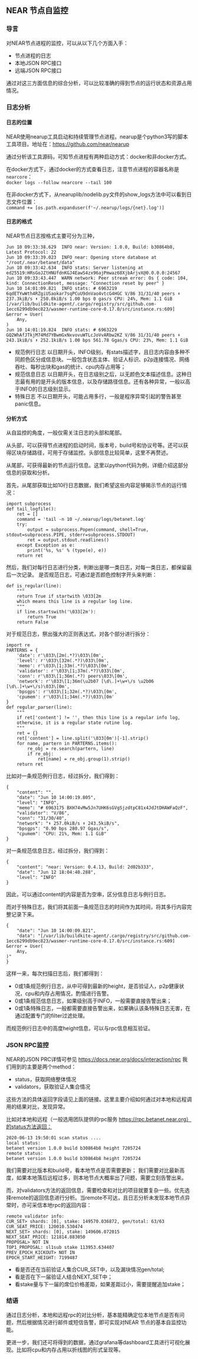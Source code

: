 ## NEAR 节点自监控
### 导言
对NEAR节点进程的监控，可以从以下几个方面入手：
* 节点进程的日志
* 本地JSON RPC接口
* 远端JSON RPC接口

通过对这三方面信息的综合分析，可以比较准确的得到节点的运行状态和资源占用情况。

### 日志分析
####  日志的位置
NEAR使用nearup工具启动和持续管理节点进程。nearup是个python3写的脚本工具项目。地址在：https://github.com/near/nearup 

通过分析该工具源码，可知节点进程有两种启动方式：docker和非docker方式。

在docker方式下，通过docker的方式查看日志，注意节点进程的容器名称是`nearcore`：  
`docker logs --follow nearcore --tail 100`

在非docker方式下，从nearuplib/nodelib.py文件的show_logs方法中可以看到日志文件位置：  
`command += [os.path.expanduser(f'~/.nearup/logs/{net}.log')]`

#### 日志的格式
NEAR节点日志按格式主要可分为三种，
```
Jun 10 09:33:38.629  INFO near: Version: 1.0.0, Build: b30864b8, Latest Protocol: 22
Jun 10 09:33:39.023  INFO near: Opening store database at "/root/.near/betanet/data"
Jun 10 09:33:42.634  INFO stats: Server listening at ed25519:HRsGoJZtHNUfdnKGJ4EawS4zx96ajPmwaz68XjbArjvX@0.0.0.0:24567
Jun 10 09:33:43.447  WARN network: Peer stream error: Os { code: 104, kind: ConnectionReset, message: "Connection reset by peer" }
Jun 10 14:01:09.821  INFO stats: # 6963219 6qdETYwWth4RZgiUSaokar7sqPCuU9dnVao4vtcG4HGC V/86 31/31/40 peers ⬇ 237.3kiB/s ⬆ 250.8kiB/s 1.00 bps 0 gas/s CPU: 24%, Mem: 1.1 GiB
[/var/lib/buildkite-agent/.cargo/registry/src/github.com-1ecc6299db9ec823/wasmer-runtime-core-0.17.0/src/instance.rs:609] &error = User(
    Any,
)
Jun 10 14:01:19.824  INFO stats: # 6963229 GQ2WhAfJTkjM74Md7YBwmGxNxvovuWTLcJoVvARbw2KZ V/86 31/31/40 peers ⬇ 243.1kiB/s ⬆ 252.1kiB/s 1.00 bps 561.78 Ggas/s CPU: 23%, Mem: 1.1 GiB
```
* 规范例行日志 以日期开头，INFO级别，有stats描述字，且日志内容由多种不同颜色区分成信息块。一般包含状态主体、验证人标识、p2p连接情况、网络吞吐、每秒出块和gas的统计、cpu内存占用等；
* 规范信息日志 以日期开头，在日志级别之后，以无颜色文本描述信息。这种日志最有用的是开头的版本信息，以及存储路径信息。还有各种异常，一般以高于INFO的日志级别显示。
* 特殊日志 不以日期开头，可能占用多行，一般是程序异常引起的警告甚至panic信息。

#### 分析方式
从自监控的角度，一般仅需关注日志的头部和尾部。

从头部，可以获得节点进程的启动时间，版本号，build号和协议号等。还可以获得区块存储路径，可用于存储监控。头部信息比较简单，这里不再赘述。

从尾部，可获得最新的节点运行信息。这里以python代码为例，详细介绍这部分信息的获取和分析。

首先，从尾部获取比如10行日志数据，我们希望这些内容足够揭示节点的运行情况：
```
import subprocess
def tail_logfile():
    ret = []
    command = 'tail -n 10 ~/.nearup/logs/betanet.log'
    try:
        output = subprocess.Popen(command, shell=True, stdout=subprocess.PIPE, stderr=subprocess.STDOUT)
        ret = output.stdout.readlines()
    except Exception as e:
        print('%s, %s' % (type(e), e))
    return ret
```
然后，我们对每行日志进行分类，判断出是哪一类日志，对每一类日志，都保留最后一次记录。
是否规范日志，可通过是否颜色控制字开头来判断：
```
def is_regular(line):
    """
    return True if startwith \033[2m
    which means this line is a regular log line.
    """
    if line.startswith('\033[2m'):
        return True
    return False
```
对于规范日志，祭出强大的正则表达式，对各个部分进行拆分：
```
import re
PARTERNS = {
    'date': r'\033\[2m(.*?)\033\[0m',
    'level': r'\033\[32m(.*?)\033\[0m',
    'memo': r'\033\[1;33m(.*?)\033\[0m',
    'validator': r'\033\[1;37m(.*?)\033\[0m',
    'conn': r'\033\[1;36m(.*?) peers\033\[0m',
    'network': r'\033\[1;36m(\u2b07 [\d\.]+\w+\/s \u2b06 [\d\.]+\w+\/s)\033\[0m',
    'bpsgps': r'\033\[1;32m(.*?)\033\[0m',
    'cpumem': r'\033\[1;34m(.*?)\033\[0m'
}
def regular_parser(line):
    """
    if ret['content'] != '', then this line is a regular info log,
    otherwise, it is a regular state rutine log.
    """
    ret = {}
    ret['content'] = line.split('\033[0m')[-1].strip()
    for name, partern in PARTERNS.items():
        re_obj = re.search(partern, line)
        if re_obj:
            ret[name] = re_obj.group(1).strip()
    return ret
```
比如对一条规范例行日志，经过拆分，我们得到：
```
{
    "content": "",
    "date": "Jun 10 14:00:19.805",
    "level": "INFO",
    "memo": "# 6963175 BXH74vMw5Jn7UHK6sGVgSjzdtpC81x4JdJtDHAWFaQzF",
    "validator": "V/86",
    "conn": "31/30/40",
    "network": "⬇ 257.0kiB/s ⬆ 243.5kiB/s",
    "bpsgps": "0.90 bps 280.97 Ggas/s",
    "cpumem": "CPU: 21%, Mem: 1.1 GiB"
}
```
对一条规范信息日志，经过拆分，我们得到：
```
{
    "content": "near: Version: 0.4.13, Build: 2d02b333",
    "date": "Jun 12 18:04:40.288",
    "level": "INFO"
}
```
因此，可以通过content的内容是否为空串，区分信息日志与例行日志。

而对于特殊日志，我们将其前面一条规范日志的时间作为其时间，将其多行内容完整记录下来。
```
{
    "date": "Jun 10 14:00:09.821",
    "data": "[/var/lib/buildkite-agent/.cargo/registry/src/github.com-1ecc6299db9ec823/wasmer-runtime-core-0.17.0/src/instance.rs:609] &error = User(
    Any,
)"
}
```

这样一来，每次扫描日志后，我们都得到：
* 0或1条规范例行日志，从中可得到最新的height，是否验证人，p2p健康状况，cpu和内存占用情况，酌情进行告警。
* 0或1条规范信息日志，如果级别高于INFO，一般需要直接告警出来；
* 0或1条特殊日志，一般都需要直接告警出来，如果确认该条特殊日志无害，在通过配置专门的filter过滤处理。

而规范例行日志中的高度height信息，可以与rpc信息相互验证。

### JSON RPC监控
NEAR的JSON PRC详情可参见 https://docs.near.org/docs/interaction/rpc 
我们用到的主要是两个method：
* status，获取网络整体情况
* validators，获取验证人集合情况

这些方法的具体返回字段请见上面的链接。这里主要介绍如何通过对本地和远程调用的结果对比，发现异常。

比如对本地和远程（一般选用团队提供的rpc服务 https://rpc.betanet.near.org）的status方法返回：
```
2020-06-13 19:50:01 scan status ....
local status:
betanet version 1.0.0 build b30864b8 height 7205724
remote status:
betanet version 1.0.0 build b30864b8 height 7205724
```
我们需要对比版本和build号，看本地节点是否需要更新；
我们需要对比最新高度，如果本地落后远程过多，则本地节点大概率出了问题，需要立刻告警出来。

而，对validators方法的返回信息，需要检查和对比的项目就要复杂一些。优先选择remote的返回信息进行分析。当remote不可达，且日志分析未发现本地节点异常时，亦可采信本地rpc的返回内容：
```
remote validator info:
CUR_SET> shards: [0], stake: 149570.036872, gen/total: 63/63
CUR_SEAT_PRICE: 120010.530474
NEXT_SET> shards: [0], stake: 149606.072015
NEXT_SEAT_PRICE: 121814.883050
PROPOSAL> NOT IN
TOP1_PROPOSAL: sl1sub stake 113953.634407
PREV_EPOCH_KICKOUT> NOT IN
EPOCH_START_HEIGHT: 7199487
```
* 看是否还在当前验证人集合CUR_SET中，以及漏块情况gen/total;
* 看是否在下一届验证人结合NEXT_SET中；
* 看stake量与下一届的席位价格差距，如果差距过小，需要提醒追加stake；

### 结语
通过日志分析，本地和远程rpc的对比分析，基本能精确定位本地节点是否有问题，然后根据情况进行邮件或短信告警，即可实现对NEAR 节点的基本自监控功能。

更进一步，我们还可将得到的数据，通过grafana等dashboard工具进行可视化展现。比如将cpu和内存占用以折线图的形式呈现等。